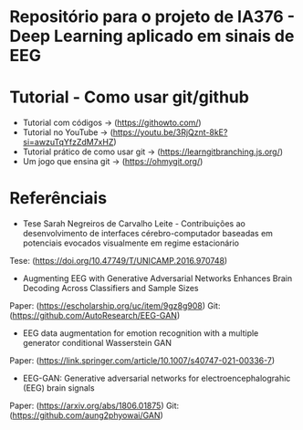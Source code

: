 # Repositório para o projeto de  IA376 - Deep Learning aplicado em sinais de EEG

# Tutorial - Como usar git/github

- Tutorial com códigos -> (https://githowto.com/)
- Tutorial no YouTube -> (https://youtu.be/3RjQznt-8kE?si=awzuTqYfzZdM7xHZ)
- Tutorial prático de como usar git -> (https://learngitbranching.js.org/)
- Um jogo que ensina git -> (https://ohmygit.org/)

# Referênciais

- Tese Sarah Negreiros de Carvalho Leite - Contribuições ao desenvolvimento de interfaces cérebro-computador baseadas em potenciais evocados visualmente em regime estacionário

Tese: (https://doi.org/10.47749/T/UNICAMP.2016.970748)

- Augmenting EEG with Generative Adversarial Networks Enhances Brain Decoding Across Classifiers and Sample Sizes

Paper: (https://escholarship.org/uc/item/9gz8g908)
Git: (https://github.com/AutoResearch/EEG-GAN)

- EEG data augmentation for emotion recognition with a multiple generator conditional Wasserstein GAN

Paper: (https://link.springer.com/article/10.1007/s40747-021-00336-7)


- EEG-GAN: Generative adversarial networks for electroencephalograhic (EEG) brain signals

Paper: (https://arxiv.org/abs/1806.01875)
Git: (https://github.com/aung2phyowai/GAN)


